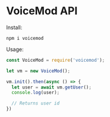 # VoiceMod API

Install:

`npm i voicemod`

Usage:

```js
const VoiceMod = require('voicemod');

let vm = new VoiceMod();

vm.init().then(async () => {
  let user = await vm.getUser();
  console.log(user);

  // Returns user id
})
```